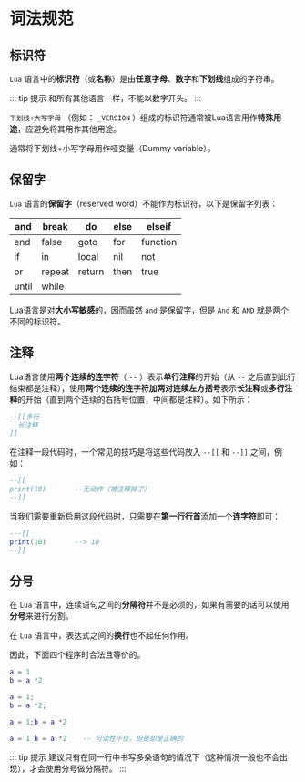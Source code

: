 # 词法规范

## 标识符

`Lua` 语言中的**标识符**（或**名称**）是由**任意字母**、**数字**和**下划线**组成的字符串。

::: tip 提示
和所有其他语言一样，不能以数字开头。
:::

`下划线+大写字母` （例如： `_VERSION` ）组成的标识符通常被Lua语言用作**特殊用途**，应避免将其用作其他用途。

通常将下划线+小写字母用作哑变量（Dummy variable）。

## 保留字

`Lua` 语言的**保留字**（reserved word）不能作为标识符，以下是保留字列表：

|and|break|do|else|elseif|
|-----|-----|-----|-----|-----|
|end|false|goto|for|function|
|if|in|local|nil|not|
|or|repeat|return|then|true|
|until|while|

Lua语言是对**大小写敏感**的，因而虽然 `and` 是保留字，但是 `And` 和 `AND` 就是两个不同的标识符。

## 注释

Lua语言使用**两个连续的连字符**（ `--` ）表示**单行注释**的开始（从 `--` 之后直到此行结束都是注释），使用**两个连续的连字符加两对连续左方括号**表示**长注释**或**多行注释**的开始（直到两个连续的右括号位置，中间都是注释）。如下所示：

```lua
--[[多行
  长注释
]]
```

在注释一段代码时，一个常见的技巧是将这些代码放入 `--[[` 和 `--]]` 之间，例如：

```lua
--[[
print(10)       --无动作（被注释掉了）
--]]
```

当我们需要重新启用这段代码时，只需要在**第一行行首**添加一个**连字符**即可：

```lua
---[[
print(10)       --> 10
--]]
```

## 分号

在 `Lua` 语言中，连续语句之间的**分隔符**并不是必须的，如果有需要的话可以使用**分号**来进行分割。

在 `Lua` 语言中，表达式之间的**换行**也不起任何作用。

因此，下面四个程序时合法且等价的。

```lua
a = 1
b = a *2
```

```lua
a = 1;
b = a *2;
```

```lua
a = 1;b = a *2
```

```lua
a = 1 b = a *2    -- 可读性不佳，但是却是正确的
```

::: tip 提示
建议只有在同一行中书写多条语句的情况下（这种情况一般也不会出现），才会使用分号做分隔符。
:::
